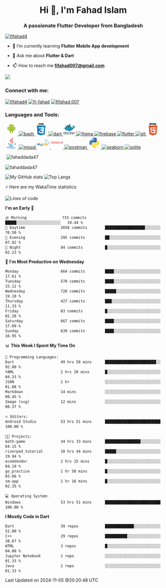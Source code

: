 <h1 align="center">Hi 👋, I'm Fahad Islam</h1>
<h3 align="center">A passionate Flutter Developer from Bangladesh</h3>

<p align="left"> <a href="https://twitter.com/fifahad4" target="blank"><img src="https://img.shields.io/twitter/follow/fifahad4?logo=twitter&style=for-the-badge" alt="fifahad4" /></a> </p>

- 🌱 I’m currently learning **Flutter Mobile App development**

- 💬 Ask me about **Flutter & Dart**

- 📫 How to reach me **fifahad007@gmail.com**

![](https://komarev.com/ghpvc/?username=Fahaddada47&color=blueviolet&style=for-the-badge)

<h3 align="left">Connect with me:</h3>
<p align="left">
<a href="https://twitter.com/fifahad4" target="blank"><img align="center" src="https://raw.githubusercontent.com/rahuldkjain/github-profile-readme-generator/master/src/images/icons/Social/twitter.svg" alt="fifahad4" height="30" width="40" /></a>
<a href="https://linkedin.com/in/fi-fahad" target="blank"><img align="center" src="https://raw.githubusercontent.com/rahuldkjain/github-profile-readme-generator/master/src/images/icons/Social/linked-in-alt.svg" alt="fi-fahad" height="30" width="40" /></a>
<a href="https://fb.com/fifahad.007" target="blank"><img align="center" src="https://raw.githubusercontent.com/rahuldkjain/github-profile-readme-generator/master/src/images/icons/Social/facebook.svg" alt="fifahad.007" height="30" width="40" /></a>
</p>

<h3 align="left">Languages and Tools:</h3>
<p align="left"> <a href="https://developer.android.com" target="_blank" rel="noreferrer"> <img src="https://raw.githubusercontent.com/devicons/devicon/master/icons/android/android-original-wordmark.svg" alt="android" width="40" height="40"/> </a> <a href="https://www.gnu.org/software/bash/" target="_blank" rel="noreferrer"> <img src="https://www.vectorlogo.zone/logos/gnu_bash/gnu_bash-icon.svg" alt="bash" width="40" height="40"/> </a> <a href="https://www.w3schools.com/css/" target="_blank" rel="noreferrer"> <img src="https://raw.githubusercontent.com/devicons/devicon/master/icons/css3/css3-original-wordmark.svg" alt="css3" width="40" height="40"/> </a> <a href="https://dart.dev" target="_blank" rel="noreferrer"> <img src="https://www.vectorlogo.zone/logos/dartlang/dartlang-icon.svg" alt="dart" width="40" height="40"/> </a> <a href="https://www.docker.com/" target="_blank" rel="noreferrer"> <img src="https://raw.githubusercontent.com/devicons/devicon/master/icons/docker/docker-original-wordmark.svg" alt="docker" width="40" height="40"/> </a> <a href="https://www.figma.com/" target="_blank" rel="noreferrer"> <img src="https://www.vectorlogo.zone/logos/figma/figma-icon.svg" alt="figma" width="40" height="40"/> </a> <a href="https://firebase.google.com/" target="_blank" rel="noreferrer"> <img src="https://www.vectorlogo.zone/logos/firebase/firebase-icon.svg" alt="firebase" width="40" height="40"/> </a> <a href="https://flutter.dev" target="_blank" rel="noreferrer"> <img src="https://www.vectorlogo.zone/logos/flutterio/flutterio-icon.svg" alt="flutter" width="40" height="40"/> </a> <a href="https://git-scm.com/" target="_blank" rel="noreferrer"> <img src="https://www.vectorlogo.zone/logos/git-scm/git-scm-icon.svg" alt="git" width="40" height="40"/> </a> <a href="https://www.w3.org/html/" target="_blank" rel="noreferrer"> <img src="https://raw.githubusercontent.com/devicons/devicon/master/icons/html5/html5-original-wordmark.svg" alt="html5" width="40" height="40"/> </a> <a href="https://www.java.com" target="_blank" rel="noreferrer"> <img src="https://raw.githubusercontent.com/devicons/devicon/master/icons/java/java-original.svg" alt="java" width="40" height="40"/> </a> <a href="https://www.microsoft.com/en-us/sql-server" target="_blank" rel="noreferrer"> <img src="https://www.svgrepo.com/show/303229/microsoft-sql-server-logo.svg" alt="mssql" width="40" height="40"/> </a> <a href="https://www.mysql.com/" target="_blank" rel="noreferrer"> <img src="https://raw.githubusercontent.com/devicons/devicon/master/icons/mysql/mysql-original-wordmark.svg" alt="mysql" width="40" height="40"/> </a> <a href="https://www.oracle.com/" target="_blank" rel="noreferrer"> <img src="https://raw.githubusercontent.com/devicons/devicon/master/icons/oracle/oracle-original.svg" alt="oracle" width="40" height="40"/> </a> <a href="https://postman.com" target="_blank" rel="noreferrer"> <img src="https://www.vectorlogo.zone/logos/getpostman/getpostman-icon.svg" alt="postman" width="40" height="40"/> </a> <a href="https://www.python.org" target="_blank" rel="noreferrer"> <img src="https://raw.githubusercontent.com/devicons/devicon/master/icons/python/python-original.svg" alt="python" width="40" height="40"/> </a> <a href="https://seaborn.pydata.org/" target="_blank" rel="noreferrer"> <img src="https://seaborn.pydata.org/_images/logo-mark-lightbg.svg" alt="seaborn" width="40" height="40"/> </a> <a href="https://www.sqlite.org/" target="_blank" rel="noreferrer"> <img src="https://www.vectorlogo.zone/logos/sqlite/sqlite-icon.svg" alt="sqlite" width="40" height="40"/> </a> </p>

<p>&nbsp;<img align="center" src="https://github-readme-stats.vercel.app/api?username=fahaddada47&show_icons=true&locale=en" alt="fahaddada47" /></p>

<p><img align="center" src="https://github-readme-streak-stats.herokuapp.com/?user=fahaddada47&theme=dark" alt="fahaddada47" /></p>


![My GitHub stats](https://github-readme-stats.vercel.app/api?username=Fahaddada47&show_icons=true&theme=radical)
![Top Langs](https://github-readme-stats.vercel.app/api/top-langs/?username=Fahaddada47&layout=donut)


⚡ Here are my WakaTime statistics:

<!--START_SECTION:waka-->
![Lines of code](https://img.shields.io/badge/From%20Hello%20World%20I%27ve%20Written-1.4%20million%20lines%20of%20code-blue)

**I'm an Early 🐤** 

```text
🌞 Morning                733 commits         █████░░░░░░░░░░░░░░░░░░░░   19.44 % 
🌆 Daytime                2658 commits        ██████████████████░░░░░░░   70.50 % 
🌃 Evening                295 commits         ██░░░░░░░░░░░░░░░░░░░░░░░   07.82 % 
🌙 Night                  84 commits          █░░░░░░░░░░░░░░░░░░░░░░░░   02.23 % 
```
📅 **I'm Most Productive on Wednesday** 

```text
Monday                   664 commits         ████░░░░░░░░░░░░░░░░░░░░░   17.61 % 
Tuesday                  570 commits         ████░░░░░░░░░░░░░░░░░░░░░   15.12 % 
Wednesday                720 commits         █████░░░░░░░░░░░░░░░░░░░░   19.10 % 
Thursday                 427 commits         ███░░░░░░░░░░░░░░░░░░░░░░   11.33 % 
Friday                   83 commits          █░░░░░░░░░░░░░░░░░░░░░░░░   02.20 % 
Saturday                 667 commits         ████░░░░░░░░░░░░░░░░░░░░░   17.69 % 
Sunday                   639 commits         ████░░░░░░░░░░░░░░░░░░░░░   16.95 % 
```


📊 **This Week I Spent My Time On** 

```text
💬 Programming Languages: 
Dart                     49 hrs 58 mins      ███████████████████████░░   92.80 % 
YAML                     2 hrs 20 mins       █░░░░░░░░░░░░░░░░░░░░░░░░   04.33 % 
JSON                     1 hr                ░░░░░░░░░░░░░░░░░░░░░░░░░   01.88 % 
Markdown                 14 mins             ░░░░░░░░░░░░░░░░░░░░░░░░░   00.45 % 
Image (svg)              12 mins             ░░░░░░░░░░░░░░░░░░░░░░░░░   00.37 % 

🔥 Editors: 
Android Studio           53 hrs 51 mins      █████████████████████████   100.00 % 

🐱‍💻 Projects: 
math-game                34 hrs 33 mins      ████████████████░░░░░░░░░   64.15 % 
riverpod_tutorial        10 hrs 44 mins      █████░░░░░░░░░░░░░░░░░░░░   19.94 % 
ecomVendor               2 hrs 15 mins       █░░░░░░░░░░░░░░░░░░░░░░░░   04.19 % 
go_practice              1 hr 58 mins        █░░░░░░░░░░░░░░░░░░░░░░░░   03.66 % 
sm-app                   1 hr 16 mins        █░░░░░░░░░░░░░░░░░░░░░░░░   02.35 % 

💻 Operating System: 
Windows                  53 hrs 51 mins      █████████████████████████   100.00 % 
```

**I Mostly Code in Dart** 

```text
Dart                     39 repos            █████████████░░░░░░░░░░░░   52.00 % 
C++                      29 repos            ██████████░░░░░░░░░░░░░░░   38.67 % 
HTML                     3 repos             █░░░░░░░░░░░░░░░░░░░░░░░░   04.00 % 
Jupyter Notebook         1 repo              ░░░░░░░░░░░░░░░░░░░░░░░░░   01.33 % 
Java                     1 repo              ░░░░░░░░░░░░░░░░░░░░░░░░░   01.33 % 
```




 Last Updated on 2024-11-05 @20:20:48 UTC
<!--END_SECTION:waka-->
